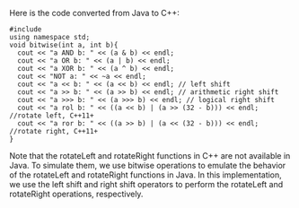 Here is the code converted from Java to C++:
```
#include 
using namespace std;
void bitwise(int a, int b){
  cout << "a AND b: " << (a & b) << endl;
  cout << "a OR b: " << (a | b) << endl;
  cout << "a XOR b: " << (a ^ b) << endl;
  cout << "NOT a: " << ~a << endl;
  cout << "a << b: " << (a << b) << endl; // left shift
  cout << "a >> b: " << (a >> b) << endl; // arithmetic right shift
  cout << "a >>> b: " << (a >>> b) << endl; // logical right shift
  cout << "a rol b: " << ((a << b) | (a >> (32 - b))) << endl; //rotate left, C++11+
  cout << "a ror b: " << ((a >> b) | (a << (32 - b))) << endl; //rotate right, C++11+
}
```
Note that the rotateLeft and rotateRight functions in C++ are not available in Java. To simulate them, we use bitwise operations to emulate the behavior of the rotateLeft and rotateRight functions in Java. In this implementation, we use the left shift and right shift operators to perform the rotateLeft and rotateRight operations, respectively.

